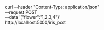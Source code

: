 
curl --header "Content-Type: application/json" \
  --request POST \
  --data '{"flower":"1,2,3,4"}' \
  http://localhost:5000/iris_post